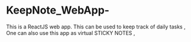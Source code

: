 # KeepNote_WebApp-
This is a ReactJS web app. This can be used to keep track of daily tasks , One can also use this app as virtual STICKY NOTES , 
